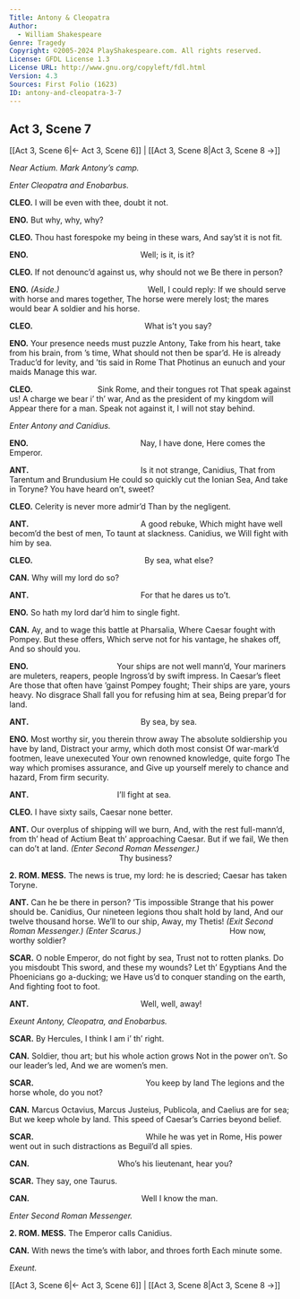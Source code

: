 ```yaml
---
Title: Antony & Cleopatra
Author: 
  - William Shakespeare
Genre: Tragedy
Copyright: ©2005-2024 PlayShakespeare.com. All rights reserved.
License: GFDL License 1.3
License URL: http://www.gnu.org/copyleft/fdl.html
Version: 4.3
Sources: First Folio (1623)
ID: antony-and-cleopatra-3-7
---
```


## Act 3, Scene 7
[[Act 3, Scene 6|← Act 3, Scene 6]] | [[Act 3, Scene 8|Act 3, Scene 8 →]]

*Near Actium. Mark Antony’s camp.*

*Enter Cleopatra and Enobarbus.*

**CLEO.**
I will be even with thee, doubt it not.

**ENO.**
But why, why, why?

**CLEO.**
Thou hast forespoke my being in these wars,
And say’st it is not fit.

**ENO.**
              Well; is it, is it?

**CLEO.**
If not denounc’d against us, why should not we
Be there in person?

**ENO.**
*(Aside.)*
           Well, I could reply:
If we should serve with horse and mares together,
The horse were merely lost; the mares would bear
A soldier and his horse.

**CLEO.**
              What is’t you say?

**ENO.**
Your presence needs must puzzle Antony,
Take from his heart, take from his brain, from ’s time,
What should not then be spar’d. He is already
Traduc’d for levity, and ’tis said in Rome
That Photinus an eunuch and your maids
Manage this war.

**CLEO.**
        Sink Rome, and their tongues rot
That speak against us! A charge we bear i’ th’ war,
And as the president of my kingdom will
Appear there for a man. Speak not against it,
I will not stay behind.

*Enter Antony and Canidius.*

**ENO.**
              Nay, I have done,
Here comes the Emperor.

**ANT.**
              Is it not strange, Canidius,
That from Tarentum and Brundusium
He could so quickly cut the Ionian Sea,
And take in Toryne? You have heard on’t, sweet?

**CLEO.**
Celerity is never more admir’d
Than by the negligent.

**ANT.**
              A good rebuke,
Which might have well becom’d the best of men,
To taunt at slackness. Canidius, we
Will fight with him by sea.

**CLEO.**
              By sea, what else?

**CAN.**
Why will my lord do so?

**ANT.**
              For that he dares us to’t.

**ENO.**
So hath my lord dar’d him to single fight.

**CAN.**
Ay, and to wage this battle at Pharsalia,
Where Caesar fought with Pompey. But these offers,
Which serve not for his vantage, he shakes off,
And so should you.

**ENO.**
           Your ships are not well mann’d,
Your mariners are muleters, reapers, people
Ingross’d by swift impress. In Caesar’s fleet
Are those that often have ’gainst Pompey fought;
Their ships are yare, yours heavy. No disgrace
Shall fall you for refusing him at sea,
Being prepar’d for land.

**ANT.**
              By sea, by sea.

**ENO.**
Most worthy sir, you therein throw away
The absolute soldiership you have by land,
Distract your army, which doth most consist
Of war-mark’d footmen, leave unexecuted
Your own renowned knowledge, quite forgo
The way which promises assurance, and
Give up yourself merely to chance and hazard,
From firm security.

**ANT.**
           I’ll fight at sea.

**CLEO.**
I have sixty sails, Caesar none better.

**ANT.**
Our overplus of shipping will we burn,
And, with the rest full-mann’d, from th’ head of Actium
Beat th’ approaching Caesar. But if we fail,
We then can do’t at land.
*(Enter Second Roman Messenger.)*
              Thy business?

**2. ROM. MESS.**
The news is true, my lord: he is descried;
Caesar has taken Toryne.

**ANT.**
Can he be there in person? ’Tis impossible
Strange that his power should be. Canidius,
Our nineteen legions thou shalt hold by land,
And our twelve thousand horse. We’ll to our ship,
Away, my Thetis!
*(Exit Second Roman Messenger.)*
*(Enter Scarus.)*
           How now, worthy soldier?

**SCAR.**
O noble Emperor, do not fight by sea,
Trust not to rotten planks. Do you misdoubt
This sword, and these my wounds? Let th’ Egyptians
And the Phoenicians go a-ducking; we
Have us’d to conquer standing on the earth,
And fighting foot to foot.

**ANT.**
              Well, well, away!

*Exeunt Antony, Cleopatra, and Enobarbus.*

**SCAR.**
By Hercules, I think I am i’ th’ right.

**CAN.**
Soldier, thou art; but his whole action grows
Not in the power on’t. So our leader’s led,
And we are women’s men.

**SCAR.**
              You keep by land
The legions and the horse whole, do you not?

**CAN.**
Marcus Octavius, Marcus Justeius,
Publicola, and Caelius are for sea;
But we keep whole by land. This speed of Caesar’s
Carries beyond belief.

**SCAR.**
              While he was yet in Rome,
His power went out in such distractions as
Beguil’d all spies.

**CAN.**
           Who’s his lieutenant, hear you?

**SCAR.**
They say, one Taurus.

**CAN.**
              Well I know the man.

*Enter Second Roman Messenger.*

**2. ROM. MESS.**
The Emperor calls Canidius.

**CAN.**
With news the time’s with labor, and throes forth
Each minute some.

*Exeunt.*

[[Act 3, Scene 6|← Act 3, Scene 6]] | [[Act 3, Scene 8|Act 3, Scene 8 →]]
